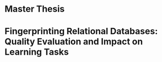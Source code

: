# Master Thesis
# Fingerprinting Relational Databases: Quality Evaluation and Impact on Learning Tasks

